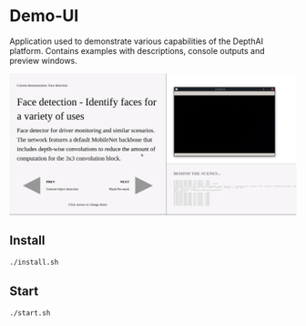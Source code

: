 # Demo-UI

Application used to demonstrate various capabilities of the DepthAI platform. Contains examples with descriptions,
console outputs and preview windows.

![DemoUI](./preview.png)

## Install

```bash
./install.sh
```

## Start

```bash
./start.sh
```